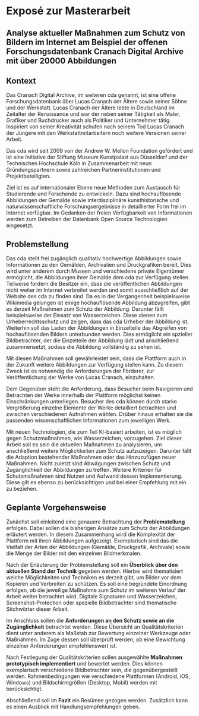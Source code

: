 # Exposé zur Masterarbeit

## Analyse aktueller Maßnahmen zum Schutz von Bildern im Internet am Beispiel der offenen Forschungsdatenbank Cranach Digital Archive mit über 20000 Abbildungen

## Kontext
Das Cranach Digital Archive, im weiteren cda genannt, ist eine offene Forschungsdatenbank über Lucas Cranach der Ältere sowie seiner Söhne und der Werkstatt.
Lucas Cranach der Ältere lebte in Deutschland im Zeitalter der Renaissance und war der neben seiner Tätigkeit als Maler, Grafiker und Buchdrucker auch als Politiker und Unternehmer tätig.
Inspiriert von seiner Kreativität schufen nach seinem Tod Lucas Cranach der Jüngere mit den Werkstattmitarbeitern noch weitere Versionen seiner Arbeit.

Das cda wird seit 2009 von der Andrew W. Mellon Foundation gefördert und ist eine Initiative der Stiftung Museum Kunstpalast aus Düsseldorf und der Technischen Hochschule Köln in Zusammenarbeit mit neun Gründungspartnern sowie zahlreichen Partnerinstitutionen und Projektbeteiligten.

Ziel ist es auf internationaler Ebene neue Methoden zum Austausch für Studierende und Forschende zu entwickeln.
Dazu sind hochauflösende Abbildungen der Gemälde sowie interdisziplinäre kunsthistorische und naturwissenschaftliche Forschungsergebnisse in detaillierter Form frei im Internet verfügbar.
Im Gedanken der freien Verfügbarkeit von Informationen werden zum Betreiben der Datenbank Open Source Technologien eingesetzt.

## Problemstellung
Das cda stellt frei zugänglich qualitativ hochwertige Abbildungen sowie Informationen zu den Gemälden, Archivalien und Druckgrafiken bereit.
Dies wird unter anderem durch Museen und verschiedene private Eigentümer ermöglicht, die Abbildungen ihrer Gemälde dem cda zur Verfügung stellen.
Teilweise fordern die Besitzer ein, dass die veröffentlichen Abbildungen nicht weiter im Internet verbreitet werden und somit ausschließlich auf der Website des cda zu finden sind.
Da es in der Vergangenheit beispielsweise Wikimedia gelungen ist einige hochauflösende Abbildung abzugreifen, gibt es derzeit Maßnahmen zum Schutz der Abbildung.
Darunter fällt beispielsweise der Einsatz von Wasserzeichen. Diese dienen zum Urheberrechtsschutz und zeigen, dass das cda Urheber der Abbildung ist.
Weiterhin soll das Laden der Abbildungen in Einzelteile das Abgreifen von hochauflösenden Bildern unterbunden werden.
Dies ermöglicht ein spzieller Bildbetrachter, der die Einzelteile der Abbildung lädt und anschließend zusammensetzt, sodass die Abbildung vollständig zu sehen ist.

Mit diesen Maßnahmen soll gewährleistet sein, dass die Plattform auch in der Zukunft weitere Abbildungen zur Verfügung stellen kann.
Zu diesem Zweck ist es notwendig die Anforderungen der Förderer, zur Veröffentlichung der Werke von Lucas Cranach, einzuhalten.

Dem Gegenüber steht die Anforderung, dass Besucher beim Navigieren und Betrachten der Werke innerhalb der Plattform möglichst keinen Einschränkungen unterliegen.
Besucher des cda können durch starke Vergrößerung einzelne Elemente der Werke detailliert betrachten und zwischen verschiedenen Aufnahmen wählen.
Drüber hinaus erhalten sie die passenden wissenschaftlichen Informationen zum jeweiligen Werk.

Mit neuen Technologien, die zum Teil KI-basiert arbeiten, ist es möglich gegen Schutzmaßnahmen, wie Wasserzeichen, vorzugehen.
Ziel dieser Arbeit soll es sein die aktuellen Maßnahmen zu analysieren, um anschließend weitere Möglichkeiten zum Schutz aufzuzeigen.
Darunter fällt die Adaption bestehender Maßnahmen oder das Hinzuzufügen neuer Maßnahmen. Nicht zuletzt sind Abwägungen zwischen Schutz und Zugänglichkeit der Abbildungen zu treffen.
Weitere Kriterien für Schutzmaßnahmen sind Nutzen und Aufwand dessen Implementierung. Diese gilt es ebenso zu berücksichtigen und bei einer Empfehlung mit ein zu beziehen.

## Geplante Vorgehensweise
Zunächst soll einleitend eine genauere Betrachtung der **Problemstellung** erfolgen. Dabei sollen die bisherigen Ansätze zum Schutz der Abbildungen erläutert werden.
In diesem Zusammenhang wird die Komplexität der Plattform mit ihren Abbildungen aufgezeigt.
Exemplarisch sind das die Vielfalt der Arten der Abbildungen (Gemälde, Druckgrafik, Archivale) sowie die Menge der Bilder mit den einzelnen Bildmerkmalen.


Nach der Erläuterung der Problemstellung soll ein **Überblick über den aktuellen Stand der Technik** gegeben werden.
Hierbei wird thematisiert welche Möglichkeiten und Techniken es derzeit gibt, um Bilder vor dem Kopieren und Verbreiten zu schützen.
Es soll eine begründete Einordnung erfolgen, ob die jeweilige Maßnahme zum Schutz im weiteren Verlauf der Arbeit weiter betrachtet wird.
Digitale Signaturen und Wasserzeichen, Screenshot-Protection oder spezielle Bildbetrachter sind thematische Stichwörter dieser Arbeit.


Im Anschluss sollen die **Anforderungen an den Schutz sowie an die Zugänglichkeit** betrachtet werden.
Diese Übersicht an Qualitätskriterien dient unter anderem als Maßstab zur Bewertung einzelner Werkzeuge oder Maßnahmen.
Im Zuge dessen soll überprüft werden, ob eine Gewichtung einzelner Anforderungen empfehlenswert ist.


Nach Festlegung der Qualitätskriterien sollen ausgewählte **Maßnahmen prototypisch implementiert** und bewertet werden.
Dies können exemplarisch verschiedene Bildbetrachter sein, die gegenübergestellt werden.
Rahmenbedingungen wie verschiedene Plattformen (Android, iOS, Windows) und Bildschirmgrößen (Desktop, Mobil) werden mit berücksichtigt.


Abschließend soll im **Fazit** ein Resümee gezogen werden.
Zusätzlich kann es einen Ausblick mit Handlungsempfehlungen geben.
